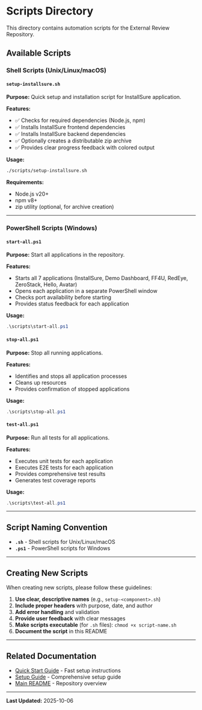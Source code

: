 # Scripts Directory

This directory contains automation scripts for the External Review Repository.

## Available Scripts

### Shell Scripts (Unix/Linux/macOS)

#### `setup-installsure.sh`
**Purpose:** Quick setup and installation script for InstallSure application.

**Features:**
- ✅ Checks for required dependencies (Node.js, npm)
- ✅ Installs InstallSure frontend dependencies
- ✅ Installs InstallSure backend dependencies
- ✅ Optionally creates a distributable zip archive
- ✅ Provides clear progress feedback with colored output

**Usage:**
```bash
./scripts/setup-installsure.sh
```

**Requirements:**
- Node.js v20+
- npm v8+
- zip utility (optional, for archive creation)

---

### PowerShell Scripts (Windows)

#### `start-all.ps1`
**Purpose:** Start all applications in the repository.

**Features:**
- Starts all 7 applications (InstallSure, Demo Dashboard, FF4U, RedEye, ZeroStack, Hello, Avatar)
- Opens each application in a separate PowerShell window
- Checks port availability before starting
- Provides status feedback for each application

**Usage:**
```powershell
.\scripts\start-all.ps1
```

#### `stop-all.ps1`
**Purpose:** Stop all running applications.

**Features:**
- Identifies and stops all application processes
- Cleans up resources
- Provides confirmation of stopped applications

**Usage:**
```powershell
.\scripts\stop-all.ps1
```

#### `test-all.ps1`
**Purpose:** Run all tests for all applications.

**Features:**
- Executes unit tests for each application
- Executes E2E tests for each application
- Provides comprehensive test results
- Generates test coverage reports

**Usage:**
```powershell
.\scripts\test-all.ps1
```

---

## Script Naming Convention

- **`.sh`** - Shell scripts for Unix/Linux/macOS
- **`.ps1`** - PowerShell scripts for Windows

---

## Creating New Scripts

When creating new scripts, please follow these guidelines:

1. **Use clear, descriptive names** (e.g., `setup-<component>.sh`)
2. **Include proper headers** with purpose, date, and author
3. **Add error handling** and validation
4. **Provide user feedback** with clear messages
5. **Make scripts executable** (for `.sh` files): `chmod +x script-name.sh`
6. **Document the script** in this README

---

## Related Documentation

- [Quick Start Guide](../documentation/QUICKSTART.md) - Fast setup instructions
- [Setup Guide](../documentation/SETUP_GUIDE.md) - Comprehensive setup guide
- [Main README](../README.md) - Repository overview

---

**Last Updated:** 2025-10-06
